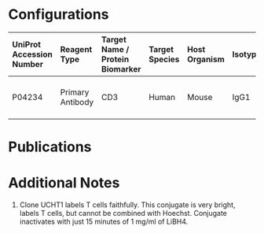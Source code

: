 # Configurations

| UniProt Accession Number   | Reagent Type     | Target Name / Protein Biomarker   | Target Species   | Host Organism   | Isotype   | Clonality   | Vendor    |   Catalog Number | Conjugate      | RRID       | Availability   | Method        | Tissue Preservation               | Target Tissue   | Tissue State   | Detergent         | Antigen Retrieval Conditions   | Dye Inactivation Conditions   | Recommend   | Agree               | Disagree   | Contributor         | Notes       |
|:---------------------------|:-----------------|:----------------------------------|:-----------------|:----------------|:----------|:------------|:----------|-----------------:|:---------------|:-----------|:---------------|:--------------|:----------------------------------|:----------------|:---------------|:------------------|:-------------------------------|:------------------------------|:------------|:--------------------|:-----------|:--------------------|:------------|
| P04234                     | Primary Antibody | CD3                               | Human            | Mouse           | IgG1      | UCHT1       | BioLegend |           300487 | Spark Blue 574 | AB_2904329 | Stock          | IBEX2D Manual | 1:4 Cytofix/Cytoperm Fixed Frozen | Thymus          | NA             | 0.3% Triton-X-100 | NA                             | 1 mg/ml LiBH4 15 minutes      | Yes         | 0000-0003-4379-8967 | NA         | 0000-0003-4379-8967 | [1](#notes) |

# Publications



# Additional Notes

<a name="notes"></a>
1. Clone UCHT1 labels T cells faithfully. This conjugate is very bright, labels T cells, but cannot be combined with Hoechst. Conjugate inactivates with just 15 minutes of 1 mg/ml of LiBH4.
